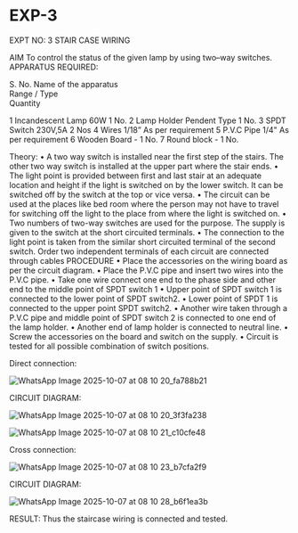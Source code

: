 # EXP-3
EXPT NO: 3				STAIR CASE WIRING                     

 
AIM
 To control the status of the given lamp by using two–way switches. 
APPARATUS REQUIRED:

S. No.
Name of the apparatus	
Range / Type	
Quantity

1	Incandescent Lamp	60W	1 No.
2	Lamp Holder	Pendent Type	1 No.
3	SPDT Switch	230V,5A	2 Nos
4	Wires	1/18”	As per requirement
5	P.V.C Pipe	1/4"	As per requirement
6	Wooden Board	-	1 No.
7	Round block	-	1 No.


Theory:
•	A two way switch is installed near the first step of the stairs. The other two way switch is installed at the upper part where the stair ends.
•	The light point is provided between first and last stair at an adequate location and height if the light is switched on by the lower switch. It can be switched off by the switch at the top or vice versa.
•	The circuit can be used at the places like bed room where the person may  not  have  to  travel for switching off the light to the place from where the light is switched on.
•	Two  numbers  of  two-way  switches  are  used  for  the  purpose.  The supply is given to the switch at the short circuited terminals.
•	The  connection  to  the  light  point  is  taken  from  the  similar  short circuited  terminal  of  the   second  switch.   Order  two  independent terminals of each circuit are connected through  cables 
PROCEDURE
•  Place the accessories on the wiring board as per the circuit diagram.
•  Place the P.V.C pipe and insert two wires into the P.V.C pipe.
•	Take one wire connect one end to the phase side and other end to the middle point of SPDT switch 1
•  Upper point of SPDT switch 1 is connected to the lower point of SPDT
switch2.
•  Lower point of SPDT 1 is connected to the upper point SPDT switch2.
•	Another wire taken through a P.V.C pipe and middle point of SPDT switch 2 is connected to one end of the lamp holder.
•  Another end of lamp holder is connected to neutral line.
•  Screw the accessories on the board and switch on the supply.
•  Circuit is tested for all possible combination of switch positions.


Direct connection:

![WhatsApp Image 2025-10-07 at 08 10 20_fa788b21](https://github.com/user-attachments/assets/3d3ea70c-a6e0-472c-acf0-8a21412d8779)

CIRCUIT DIAGRAM:

![WhatsApp Image 2025-10-07 at 08 10 20_3f3fa238](https://github.com/user-attachments/assets/6a7c229b-7188-4b80-b860-cc1eb72f77a8)

![WhatsApp Image 2025-10-07 at 08 10 21_c10cfe48](https://github.com/user-attachments/assets/031297a2-7195-422f-9f8d-7ca0be619bc1)

	
Cross connection: 

![WhatsApp Image 2025-10-07 at 08 10 23_b7cfa2f9](https://github.com/user-attachments/assets/a2f15771-079a-4b08-87a5-d6886c85429d)

CIRCUIT DIAGRAM:

![WhatsApp Image 2025-10-07 at 08 10 28_b6f1ea3b](https://github.com/user-attachments/assets/3662cd4e-1723-4cc8-ba44-853eacf4942e)


RESULT:
Thus the staircase wiring is connected and tested.

